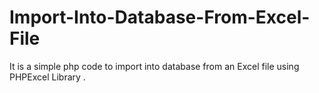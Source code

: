 Import-Into-Database-From-Excel-File
====================================

It is a simple php code to import into database from an Excel file using PHPExcel Library . 
